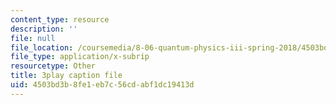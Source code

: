 ```yaml
---
content_type: resource
description: ''
file: null
file_location: /coursemedia/8-06-quantum-physics-iii-spring-2018/4503bd3b8fe1eb7c56cdabf1dc19413d_6CeljmHgd0w.srt
file_type: application/x-subrip
resourcetype: Other
title: 3play caption file
uid: 4503bd3b-8fe1-eb7c-56cd-abf1dc19413d
---
```

